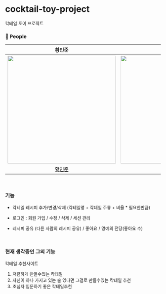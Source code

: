 # cocktail-toy-project
칵테일 토이 프로젝트

### 🙆 People

<div align="center">

|  황인준  |  김동현   |
| :----------------: | :----------------: |
|<img src="https://avatars.githubusercontent.com/u/50690859?v=4" height="350" width="350"/>|<img src="https://avatars.githubusercontent.com/u/99060899?v=4"  height="350" width="350"/>|
|[황인준](https://github.com/InJun2)|[김동현](https://github.com/Since2022)|

</div>
  
<br>

### 기능

- 칵테일 레시피 추가/변경/삭제 (칵테일명 + 칵데일 주류 + 비율 * 필요한만큼)

- 로그인 : 회원 가입 / 수정 / 삭제 / 세션 관리

- 레시피 공유 (다른 사람의 레시피 공유) / 좋아요 / 명예의 전당(좋아요 수)

<br>

### 현재 생각중인 그외 기능

칵테일 추천사이트
1. 저렴하게 만들수있는 칵테일
2. 자신이 하나 가지고 있는 술 있다면 그걸로 만들수있는 칵테일 추천
3. 초심자 입문하기 좋은 칵테일추천
